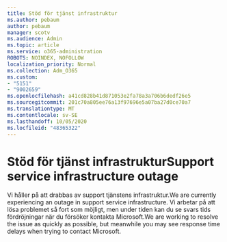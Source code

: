 ```yaml
---
title: Stöd för tjänst infrastruktur
ms.author: pebaum
author: pebaum
manager: scotv
ms.audience: Admin
ms.topic: article
ms.service: o365-administration
ROBOTS: NOINDEX, NOFOLLOW
localization_priority: Normal
ms.collection: Adm_O365
ms.custom:
- "5151"
- "9002659"
ms.openlocfilehash: a41cd828b41d871053e2fa78a3a706b6dedf26e5
ms.sourcegitcommit: 201c70a805ee76a13f97696e5a07ba27d0ce70a7
ms.translationtype: MT
ms.contentlocale: sv-SE
ms.lasthandoff: 10/05/2020
ms.locfileid: "48365322"
---
```

# <a name="support-service-infrastructure-outage"></a><span data-ttu-id="c0a0e-102">Stöd för tjänst infrastruktur</span><span class="sxs-lookup"><span data-stu-id="c0a0e-102">Support service infrastructure outage</span></span>

<span data-ttu-id="c0a0e-103">Vi håller på att drabbas av support tjänstens infrastruktur.</span><span class="sxs-lookup"><span data-stu-id="c0a0e-103">We are currently experiencing an outage in support service infrastructure.</span></span> <span data-ttu-id="c0a0e-104">Vi arbetar på att lösa problemet så fort som möjligt, men under tiden kan du se svars tids fördröjningar när du försöker kontakta Microsoft.</span><span class="sxs-lookup"><span data-stu-id="c0a0e-104">We are working to resolve the issue as quickly as possible, but meanwhile you may see response time delays when trying to contact Microsoft.</span></span>

